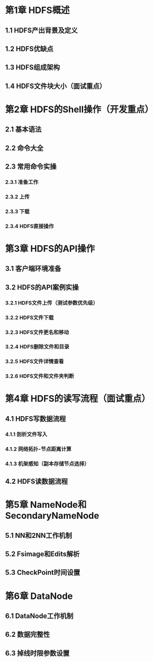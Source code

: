# 第1章 HDFS概述
## 1.1 HDFS产出背景及定义
## 1.2 HDFS优缺点
## 1.3 HDFS组成架构
## 1.4 HDFS文件块大小（面试重点）
# 第2章 HDFS的Shell操作（开发重点）
## 2.1 基本语法
## 2.2 命令大全
## 2.3 常用命令实操
### 2.3.1 准备工作
### 2.3.2 上传
### 2.3.3 下载
### 2.3.4 HDFS直接操作
# 第3章 HDFS的API操作
## 3.1 客户端环境准备
## 3.2 HDFS的API案例实操
### 3.2.1 HDFS文件上传（测试参数优先级）
### 3.2.2 HDFS文件下载
### 3.2.3 HDFS文件更名和移动
### 3.2.4 HDFS删除文件和目录
### 3.2.5 HDFS文件详情查看
### 3.2.6 HDFS文件和文件夹判断
# 第4章 HDFS的读写流程（面试重点）
## 4.1 HDFS写数据流程
### 4.1.1 剖析文件写入
### 4.1.2 网络拓扑-节点距离计算
### 4.1.3 机架感知（副本存储节点选择）
## 4.2 HDFS读数据流程
# 第5章 NameNode和SecondaryNameNode
## 5.1 NN和2NN工作机制
## 5.2 Fsimage和Edits解析
## 5.3 CheckPoint时间设置
# 第6章 DataNode
## 6.1 DataNode工作机制
## 6.2 数据完整性
## 6.3 掉线时限参数设置
